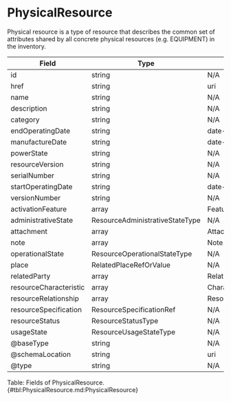 <!--
    ATTENTION: This file was generated via gradle!
               Do NOT manually edit this file! Any such changes will be overwritten!
-->

# PhysicalResource

Physical resource is a type of resource that describes the common set of attributes shared by all concrete physical resources (e.g.
EQUIPMENT) in the inventory.

| Field | Type | Format | Required |
|-------|---|--------|---|
| id | string | N/A | Yes |
| href | string | uri | Yes |
| name | string | N/A | No |
| description | string | N/A | No |
| category | string | N/A | No |
| endOperatingDate | string | date-time | No |
| manufactureDate | string | date-time | No |
| powerState | string | N/A | No |
| resourceVersion | string | N/A | No |
| serialNumber | string | N/A | No |
| startOperatingDate | string | date-time | No |
| versionNumber | string | N/A | No |
| activationFeature | array | Feature | No |
| administrativeState | ResourceAdministrativeStateType | N/A | No |
| attachment | array | AttachmentOrDocumentRef | No |
| note | array | Note | No |
| operationalState | ResourceOperationalStateType | N/A | No |
| place | RelatedPlaceRefOrValue | N/A | No |
| relatedParty | array | RelatedParty | No |
| resourceCharacteristic | array | Characteristic | No |
| resourceRelationship | array | ResourceRelationship | No |
| resourceSpecification | ResourceSpecificationRef | N/A | No |
| resourceStatus | ResourceStatusType | N/A | No |
| usageState | ResourceUsageStateType | N/A | No |
| \@baseType | string | N/A | No |
| \@schemaLocation | string | uri | No |
| \@type | string | N/A | No |

Table: Fields of PhysicalResource. {#tbl:PhysicalResource.md:PhysicalResource}
